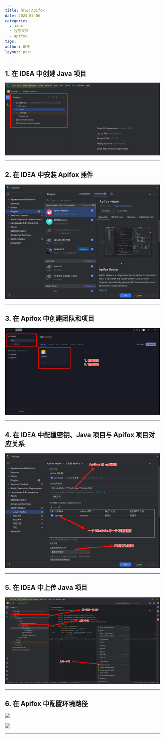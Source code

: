 ```yaml
---
title: 笔记：Apifox
date: 2025-07-06
categories:
  - Java
  - 程序文档
  - Apifox
tags: 
author: 霸天
layout: post
---
```

## 1. 在 IDEA 中创建 Java 项目

![](source/_posts/笔记：Java%20文档/image-20250517161956335.png)

---


## 2. 在 IDEA 中安装 Apifox 插件

![](source/_posts/笔记：Java%20文档/image-20250517162033549.png)

---


## 3. 在 Apifox 中创建团队和项目

![](source/_posts/笔记：Java%20文档/image-20250517162135984.png)

---


## 4. 在 IDEA 中配置密钥、Java 项目与 Apifox 项目对应关系

![](source/_posts/笔记：Java%20文档/image-20250517162243052.png)

---


## 5. 在 IDEA 中上传 Java 项目

![](source/_posts/笔记：Java%20文档/image-20250517162530905.png)

---


## 6. 在 Apifox 中配置环境路径

![](image-20250706124043995.png)

![](image-20250706124101903.png)

----














